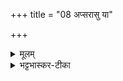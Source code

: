 +++
title = "08 अप्सरासु या"

+++


<details><summary>मूलम्</summary>

अ॒प्स॒रासु॑ [च॒] या मे॒धा  
ग॑न्ध॒र्वेषु॑ च॒ यन् मनः॑ ।  
दैवी॑ मे॒धा म॑नुष्य॒जा सा मां॑  
मे॒धा सु॒रभि॑र् जुषताम् । (56)  
+++(दैवीं᳚ मे॒धा सर॑स्वती॒ सा मां᳚ मे॒धा सु॒रभि॑र्जुषता॒ꣳ॒ स्वाहा᳚॥ इत्य् आन्ध्रपाठे।)+++
</details>

<details><summary>भट्टभास्कर-टीका</summary>

1अप्सरास्व् इत्यनुष्टुप् ॥ छान्दसोऽन्त्यलोपः । अप्सरस्सु या मेधा वर्तते गन्धर्वेषु च यन्मनः मननसामर्थ्यवती या मेधा वर्तते मनुष्यजाता च या मेधा दैवी द्योतमाना तिष्ठति सा मेधा मां जुषतां सेवतां सुरभिः शोभनगन्धा शोभन ख्यातिः ॥  
इति याज्ञिक्युपनिषद्य् एकचत्वारिंशोऽनुवाकः ॥
</details>
